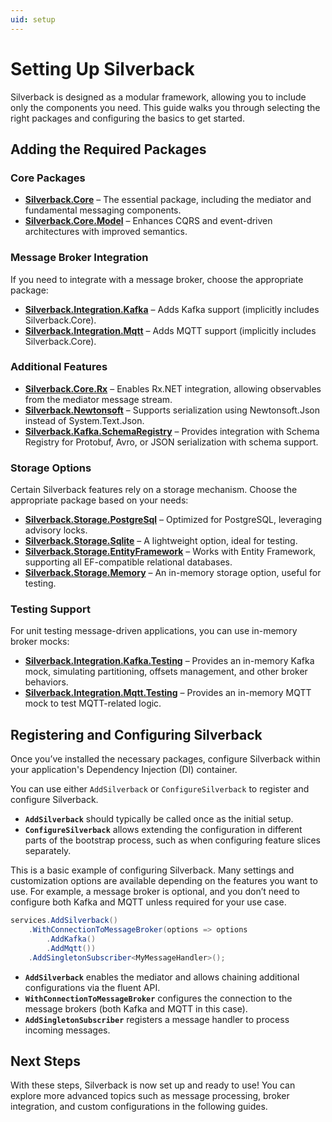 ```yaml
---
uid: setup
---
```


# Setting Up Silverback

Silverback is designed as a modular framework, allowing you to include only the components you need. This guide walks you through selecting the right packages and configuring the basics to get started.

## Adding the Required Packages

### Core Packages

- **[Silverback.Core](https://www.nuget.org/packages/Silverback.Core/)** – The essential package, including the mediator and fundamental messaging components.
- **[Silverback.Core.Model](https://www.nuget.org/packages/Silverback.Core.Model/)** – Enhances CQRS and event-driven architectures with improved semantics.

### Message Broker Integration

If you need to integrate with a message broker, choose the appropriate package:

- **[Silverback.Integration.Kafka](https://www.nuget.org/packages/Silverback.Integration.Kafka/)** – Adds Kafka support (implicitly includes Silverback.Core).
- **[Silverback.Integration.Mqtt](https://www.nuget.org/packages/Silverback.Integration.Mqtt/)** – Adds MQTT support (implicitly includes Silverback.Core).

### Additional Features

- **[Silverback.Core.Rx](https://www.nuget.org/packages/Silverback.Core.Rx/)** – Enables Rx.NET integration, allowing observables from the mediator message stream.
- **[Silverback.Newtonsoft](https://www.nuget.org/packages/Silverback.Newtonsoft/)** – Supports serialization using Newtonsoft.Json instead of System.Text.Json.
- **[Silverback.Kafka.SchemaRegistry](https://www.nuget.org/packages/Silverback.Kafka.SchemaRegistry/)** – Provides integration with Schema Registry for Protobuf, Avro, or JSON serialization with schema support.

### Storage Options

Certain Silverback features rely on a storage mechanism. Choose the appropriate package based on your needs:

- **[Silverback.Storage.PostgreSql](https://www.nuget.org/packages/Silverback.Storage.PostgreSql/)** – Optimized for PostgreSQL, leveraging advisory locks.
- **[Silverback.Storage.Sqlite](https://www.nuget.org/packages/Silverback.Storage.Sqlite/)** – A lightweight option, ideal for testing.
- **[Silverback.Storage.EntityFramework](https://www.nuget.org/packages/Silverback.Storage.EntityFramework/)** – Works with Entity Framework, supporting all EF-compatible relational databases.
- **[Silverback.Storage.Memory](https://www.nuget.org/packages/Silverback.Storage.Memory/)** – An in-memory storage option, useful for testing.

### Testing Support

For unit testing message-driven applications, you can use in-memory broker mocks:

- **[Silverback.Integration.Kafka.Testing](https://www.nuget.org/packages/Silverback.Integration.Kafka.Testing/)** – Provides an in-memory Kafka mock, simulating partitioning, offsets management, and other broker behaviors.
- **[Silverback.Integration.Mqtt.Testing](https://www.nuget.org/packages/Silverback.Integration.Mqtt.Testing/)** – Provides an in-memory MQTT mock to test MQTT-related logic.

## Registering and Configuring Silverback

Once you’ve installed the necessary packages, configure Silverback within your application's Dependency Injection (DI) container.

You can use either `AddSilverback` or `ConfigureSilverback` to register and configure Silverback.

- **`AddSilverback`** should typically be called once as the initial setup.
- **`ConfigureSilverback`** allows extending the configuration in different parts of the bootstrap process, such as when configuring feature slices separately.

This is a basic example of configuring Silverback. Many settings and customization options are available depending on the features you want to use. For example, a message broker is optional, and you don’t need to configure both Kafka and MQTT unless required for your use case.

```csharp
services.AddSilverback()
    .WithConnectionToMessageBroker(options => options
        .AddKafka()
        .AddMqtt())
    .AddSingletonSubscriber<MyMessageHandler>();
```

- **`AddSilverback`** enables the mediator and allows chaining additional configurations via the fluent API.
- **`WithConnectionToMessageBroker`** configures the connection to the message brokers (both Kafka and MQTT in this case).
- **`AddSingletonSubscriber`** registers a message handler to process incoming messages.

## Next Steps

With these steps, Silverback is now set up and ready to use! You can explore more advanced topics such as message processing, broker integration, and custom configurations in the following guides.


